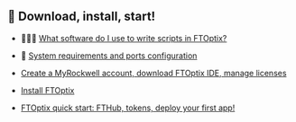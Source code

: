 ## 🚀 Download, install, start!

- 🧑🏻‍💻 [What software do I use to write scripts in FTOptix?](./chapters/How_to_write_scripts_in_FTOptix.md)
- 📜 [System requirements and ports configuration](./chapters/System_requirements_and_ports_configuration.md)

- [Create a MyRockwell account, download FTOptix IDE, manage licenses](https://github.com/massimovar/LearningFTOptix/blob/main/pdf/FTOptix_Getting_Started_Guide.pdf)
- [Install FTOptix](https://www.rockwellautomation.com/en-us/docs/factorytalk-optix/current/installation-guide-ditamap.html)
- [FTOptix quick start: FTHub, tokens, deploy your first app!](https://www.rockwellautomation.com/docs/en/factorytalk-optix/technical-content/optix-at001/factorytalk-optix-solutions-application-technique-.html)
